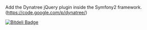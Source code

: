 Add the Dynatree jQuery plugin inside the Symfony2 framework.
(https://code.google.com/p/dynatree/)




[![Bitdeli Badge](https://d2weczhvl823v0.cloudfront.net/lazyants/dynatreebundle/trend.png)](https://bitdeli.com/free "Bitdeli Badge")

